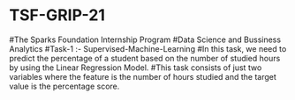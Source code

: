 # TSF-GRIP-21
#The Sparks Foundation Internship Program
#Data Science and Bussiness Analytics
#Task-1 :- Supervised-Machine-Learning
#In this task, we need to predict the percentage of a student based on the number of studied hours by using the Linear Regression Model.
#This task consists of just two variables where the feature is the number of hours studied and the target value is the percentage score.
